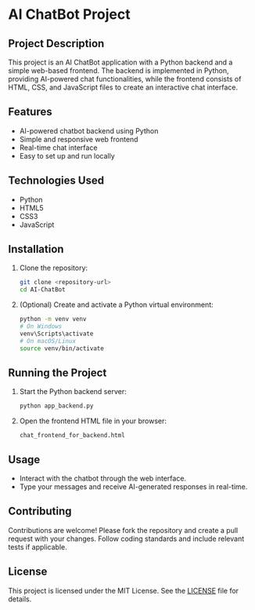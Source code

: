 # AI ChatBot Project

## Project Description
This project is an AI ChatBot application with a Python backend and a simple web-based frontend. The backend is implemented in Python, providing AI-powered chat functionalities, while the frontend consists of HTML, CSS, and JavaScript files to create an interactive chat interface.

## Features
- AI-powered chatbot backend using Python
- Simple and responsive web frontend
- Real-time chat interface
- Easy to set up and run locally

## Technologies Used
- Python
- HTML5
- CSS3
- JavaScript

## Installation

1. Clone the repository:
   ```bash
   git clone <repository-url>
   cd AI-ChatBot
   ```

2. (Optional) Create and activate a Python virtual environment:
   ```bash
   python -m venv venv
   # On Windows
   venv\Scripts\activate
   # On macOS/Linux
   source venv/bin/activate
   ```

## Running the Project

1. Start the Python backend server:
   ```bash
   python app_backend.py
   ```

2. Open the frontend HTML file in your browser:
   ```
   chat_frontend_for_backend.html
   ```

## Usage
- Interact with the chatbot through the web interface.
- Type your messages and receive AI-generated responses in real-time.

## Contributing
Contributions are welcome! Please fork the repository and create a pull request with your changes. Follow coding standards and include relevant tests if applicable.

## License
This project is licensed under the MIT License. See the [LICENSE](LICENSE) file for details.
